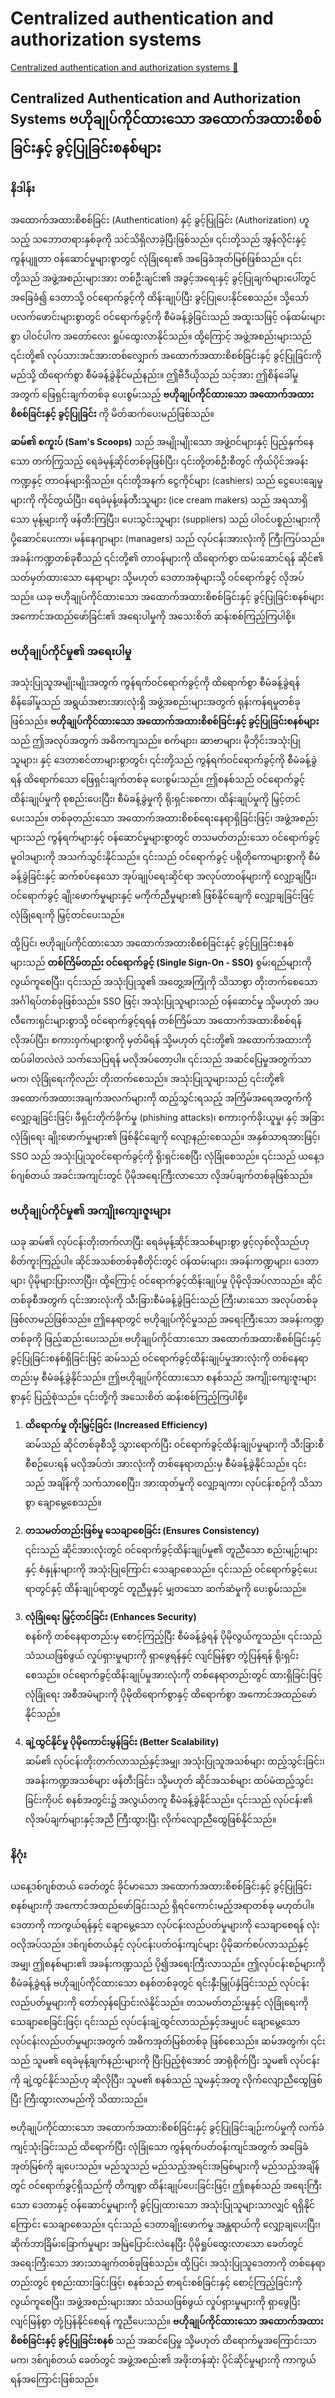 # Centralized authentication and authorization systems

[Centralized authentication and authorization systems 🔗](https://www.coursera.org/learn/cybersecurity-threat-vectors-and-mitigation/lecture/z4Gay/centralized-authentication-and-authorization-systems)

## Centralized Authentication and Authorization Systems ဗဟိုချုပ်ကိုင်ထားသော အထောက်အထားစိစစ်ခြင်းနှင့် ခွင့်ပြုခြင်းစနစ်များ

### နိဒါန်း

အထောက်အထားစိစစ်ခြင်း (Authentication) နှင့် ခွင့်ပြုခြင်း (Authorization) ဟူသည့် သဘောတရားနှစ်ခုကို သင်သိရှိလာခဲ့ပြီးဖြစ်သည်။ ၎င်းတို့သည် အွန်လိုင်းနှင့် ကွန်ပျူတာ ဝန်ဆောင်မှုများစွာတွင် လုံခြုံရေး၏ အခြေခံအုတ်မြစ်ဖြစ်သည်။ ၎င်းတို့သည် အဖွဲ့အစည်းများအား တစ်ဦးချင်း၏ အခွင့်အရေးနှင့် ခွင့်ပြုချက်များပေါ်တွင် အခြေခံ၍ ဒေတာသို့ ဝင်ရောက်ခွင့်ကို ထိန်းချုပ်ပြီး ခွင့်ပြုပေးနိုင်စေသည်။ သို့သော် ပလက်ဖောင်းများစွာတွင် ဝင်ရောက်ခွင့်ကို စီမံခန့်ခွဲခြင်းသည် အထူးသဖြင့် ဝန်ထမ်းများစွာ ပါဝင်ပါက အတော်လေး ရှုပ်ထွေးလာနိုင်သည်။ ထို့ကြောင့် အဖွဲ့အစည်းများသည် ၎င်းတို့၏ လုပ်သားအင်အားတစ်လျှောက် အထောက်အထားစိစစ်ခြင်းနှင့် ခွင့်ပြုခြင်းကို မည်သို့ ထိရောက်စွာ စီမံခန့်ခွဲနိုင်မည်နည်း။ ဤဗီဒီယိုသည် သင့်အား ဤစိန်ခေါ်မှုအတွက် ဖြေရှင်းချက်တစ်ခု ပေးစွမ်းသည့် **ဗဟိုချုပ်ကိုင်ထားသော အထောက်အထားစိစစ်ခြင်းနှင့် ခွင့်ပြုခြင်း** ကို မိတ်ဆက်ပေးမည်ဖြစ်သည်။

**ဆမ်၏ စကူးပ် (Sam's Scoops)** သည် အမျိုးမျိုးသော အဖွဲ့ဝင်များနှင့် ပြည့်နှက်နေသော တက်ကြွသည့် ရေခဲမုန့်ဆိုင်တစ်ခုဖြစ်ပြီး၊ ၎င်းတို့တစ်ဦးစီတွင် ကိုယ်ပိုင်အခန်းကဏ္ဍနှင့် တာဝန်များရှိသည်။ ၎င်းတို့အနက် ငွေကိုင်များ (cashiers) သည် ငွေပေးချေမှုများကို ကိုင်တွယ်ပြီး၊ ရေခဲမုန့်ဖန်တီးသူများ (ice cream makers) သည် အရသာရှိသော မုန့်များကို ဖန်တီးကြပြီး၊ ပေးသွင်းသူများ (suppliers) သည် ပါဝင်ပစ္စည်းများကို ပို့ဆောင်ပေးကာ၊ မန်နေဂျာများ (managers) သည် လုပ်ငန်းအားလုံးကို ကြီးကြပ်သည်။ အခန်းကဏ္ဍတစ်ခုစီသည် ၎င်းတို့၏ တာဝန်များကို ထိရောက်စွာ ထမ်းဆောင်ရန် ဆိုင်၏ သတ်မှတ်ထားသော နေရာများ သို့မဟုတ် ဒေတာအစုံများသို့ ဝင်ရောက်ခွင့် လိုအပ်သည်။ ယခု ဗဟိုချုပ်ကိုင်ထားသော အထောက်အထားစိစစ်ခြင်းနှင့် ခွင့်ပြုခြင်းစနစ်များ အကောင်အထည်ဖော်ခြင်း၏ အရေးပါမှုကို အသေးစိတ် ဆန်းစစ်ကြည့်ကြပါစို့။

### ဗဟိုချုပ်ကိုင်မှု၏ အရေးပါမှု

အသုံးပြုသူအမျိုးမျိုးအတွက် ကွန်ရက်ဝင်ရောက်ခွင့်ကို ထိရောက်စွာ စီမံခန့်ခွဲရန် စိန်ခေါ်မှုသည် အရွယ်အစားအားလုံးရှိ အဖွဲ့အစည်းများအတွက် ရုန်းကန်ရမှုတစ်ခုဖြစ်သည်။ **ဗဟိုချုပ်ကိုင်ထားသော အထောက်အထားစိစစ်ခြင်းနှင့် ခွင့်ပြုခြင်းစနစ်များ** သည် ဤအလုပ်အတွက် အဓိကကျသည်။ စက်များ၊ ဆာဗာများ၊ မိုဘိုင်းအသုံးပြုသူများ၊ နှင့် ဒေတာစင်တာများစွာတွင်၊ ၎င်းတို့သည် ကွန်ရက်ဝင်ရောက်ခွင့်ကို စီမံခန့်ခွဲရန် ထိရောက်သော ဖြေရှင်းချက်တစ်ခု ပေးစွမ်းသည်။ ဤစနစ်သည် ဝင်ရောက်ခွင့်ထိန်းချုပ်မှုကို စုစည်းပေးပြီး၊ စီမံခန့်ခွဲမှုကို ရိုးရှင်းစေကာ၊ ထိန်းချုပ်မှုကို မြှင့်တင်ပေးသည်။ တစ်ခုတည်းသော အထောက်အထားစိစစ်ရေးနေရာရှိခြင်းဖြင့်၊ အဖွဲ့အစည်းများသည် ကွန်ရက်များနှင့် ဝန်ဆောင်မှုများစွာတွင် တသမတ်တည်းသော ဝင်ရောက်ခွင့် မူဝါဒများကို အသက်သွင်းနိုင်သည်။ ၎င်းသည် ဝင်ရောက်ခွင့် ပရိုတိုကောများစွာကို စီမံခန့်ခွဲခြင်းနှင့် ဆက်စပ်နေသော အုပ်ချုပ်ရေးဆိုင်ရာ အလုပ်တာဝန်များကို လျှော့ချပြီး၊ ဝင်ရောက်ခွင့် ချိုးဖောက်မှုများနှင့် မကိုက်ညီမှုများ၏ ဖြစ်နိုင်ချေကို လျှော့ချခြင်းဖြင့် လုံခြုံရေးကို မြှင့်တင်ပေးသည်။

ထို့ပြင်၊ ဗဟိုချုပ်ကိုင်ထားသော အထောက်အထားစိစစ်ခြင်းနှင့် ခွင့်ပြုခြင်းစနစ်များသည် **တစ်ကြိမ်တည်း ဝင်ရောက်ခွင့် (Single Sign-On - SSO)** စွမ်းရည်များကို လွယ်ကူစေပြီး၊ ၎င်းသည် အသုံးပြုသူ၏ အတွေ့အကြုံကို သိသာစွာ တိုးတက်စေသော အင်္ဂါရပ်တစ်ခုဖြစ်သည်။ SSO ဖြင့်၊ အသုံးပြုသူများသည် ဝန်ဆောင်မှု သို့မဟုတ် အပလီကေးရှင်းများစွာသို့ ဝင်ရောက်ခွင့်ရရန် တစ်ကြိမ်သာ အထောက်အထားစိစစ်ရန် လိုအပ်ပြီး၊ စကားဝှက်များစွာကို မှတ်မိရန် သို့မဟုတ် ၎င်းတို့၏ အထောက်အထားကို ထပ်ခါတလဲလဲ သက်သေပြရန် မလိုအပ်တော့ပါ။ ၎င်းသည် အဆင်ပြေမှုအတွက်သာမက၊ လုံခြုံရေးကိုလည်း တိုးတက်စေသည်။ အသုံးပြုသူများသည် ၎င်းတို့၏ အထောက်အထားအချက်အလက်များကို ထည့်သွင်းရသည့် အကြိမ်အရေအတွက်ကို လျှော့ချခြင်းဖြင့်၊ ဖီရှင်းတိုက်ခိုက်မှု (phishing attacks)၊ စကားဝှက်ခိုးယူမှု၊ နှင့် အခြားလုံခြုံရေး ချိုးဖောက်မှုများ၏ ဖြစ်နိုင်ချေကို လျော့နည်းစေသည်။ အနှစ်သာရအားဖြင့်၊ SSO သည် အသုံးပြုသူဝင်ရောက်ခွင့်ကို ရိုးရှင်းစေပြီး လုံခြုံစေသည်။ ၎င်းသည် ယနေ့ဒစ်ဂျစ်တယ် အခင်းအကျင်းတွင် ပိုမိုအရေးကြီးလာသော လိုအပ်ချက်တစ်ခုဖြစ်သည်။

### ဗဟိုချုပ်ကိုင်မှု၏ အကျိုးကျေးဇူးများ

ယခု ဆမ်၏ လုပ်ငန်းတိုးတက်လာပြီး ရေခဲမုန့်ဆိုင်အသစ်များစွာ ဖွင့်လှစ်လိုသည်ဟု စိတ်ကူးကြည့်ပါ။ ဆိုင်အသစ်တစ်ခုစီတိုင်းတွင် ဝန်ထမ်းများ၊ အခန်းကဏ္ဍများ၊ ဒေတာများ ပိုမိုများပြားလာပြီး၊ ထို့ကြောင့် ဝင်ရောက်ခွင့်ထိန်းချုပ်မှု ပိုမိုလိုအပ်လာသည်။ ဆိုင်တစ်ခုစီအတွက် ၎င်းအားလုံးကို သီးခြားစီမံခန့်ခွဲခြင်းသည် ကြီးမားသော အလုပ်တစ်ခု ဖြစ်လာမည်ဖြစ်သည်။ ဤနေရာတွင် ဗဟိုချုပ်ကိုင်မှုသည် အရေးကြီးသော အခန်းကဏ္ဍတစ်ခုကို ဖြည့်ဆည်းပေးသည်။ ဗဟိုချုပ်ကိုင်ထားသော အထောက်အထားစိစစ်ခြင်းနှင့် ခွင့်ပြုခြင်းစနစ်ရှိခြင်းဖြင့် ဆမ်သည် ဝင်ရောက်ခွင့်ထိန်းချုပ်မှုအားလုံးကို တစ်နေရာတည်းမှ စီမံခန့်ခွဲနိုင်သည်။ ဤဗဟိုချုပ်ကိုင်ထားသော စနစ်သည် အကျိုးကျေးဇူးများစွာနှင့် ပြည့်စုံသည်။ ၎င်းတို့ကို အသေးစိတ် ဆန်းစစ်ကြည့်ကြပါစို့။

1. **ထိရောက်မှု တိုးမြှင့်ခြင်း (Increased Efficiency)**  
   ဆမ်သည် ဆိုင်တစ်ခုစီသို့ သွားရောက်ပြီး ဝင်ရောက်ခွင့်ထိန်းချုပ်မှုများကို သီးခြားစီ စီစဉ်ပေးရန် မလိုအပ်ဘဲ၊ အားလုံးကို တစ်နေရာတည်းမှ စီမံခန့်ခွဲနိုင်သည်။ ၎င်းသည် အချိန်ကို သက်သာစေပြီး၊ အားထုတ်မှုကို လျှော့ချကာ၊ လုပ်ငန်းစဉ်ကို သိသာစွာ ချောမွေ့စေသည်။

2. **တသမတ်တည်းဖြစ်မှု သေချာစေခြင်း (Ensures Consistency)**  
   ၎င်းသည် ဆိုင်အားလုံးတွင် ဝင်ရောက်ခွင့်ထိန်းချုပ်မှု၏ တူညီသော စည်းမျဉ်းများနှင့် စံနှုန်းများကို အသုံးပြုကြောင်း သေချာစေသည်။ ၎င်းသည် ဝင်ရောက်ခွင့်ပေးရာတွင်နှင့် ထိန်းချုပ်ရာတွင် တူညီမှုနှင့် မျှတသော ဆက်ဆံမှုကို ပေးစွမ်းသည်။

3. **လုံခြုံရေး မြှင့်တင်ခြင်း (Enhances Security)**  
   စနစ်ကို တစ်နေရာတည်းမှ စောင့်ကြည့်ပြီး စီမံခန့်ခွဲရန် ပိုမိုလွယ်ကူသည်။ ၎င်းသည် သံသယဖြစ်ဖွယ် လှုပ်ရှားမှုများကို ရှာဖွေရန်နှင့် လျင်မြန်စွာ တုံ့ပြန်ရန် ရိုးရှင်းစေသည်။ ဝင်ရောက်ခွင့်ထိန်းချုပ်မှုအားလုံးကို တစ်နေရာတည်းတွင် ထားရှိခြင်းဖြင့် လုံခြုံရေး အစီအမံများကို ပိုမိုထိရောက်စွာနှင့် ထိရောက်စွာ အကောင်အထည်ဖော်နိုင်သည်။

4. **ချဲ့ထွင်နိုင်မှု ပိုမိုကောင်းမွန်ခြင်း (Better Scalability)**  
   ဆမ်၏ လုပ်ငန်းတိုးတက်လာသည်နှင့်အမျှ၊ အသုံးပြုသူအသစ်များ ထည့်သွင်းခြင်း၊ အခန်းကဏ္ဍအသစ်များ ဖန်တီးခြင်း၊ သို့မဟုတ် ဆိုင်အသစ်များ ထပ်မံထည့်သွင်းခြင်းကိုပင် စနစ်အတွင်း၌ အလွယ်တကူ စီမံခန့်ခွဲနိုင်သည်။ ၎င်းသည် လုပ်ငန်း၏ လိုအပ်ချက်များနှင့်အညီ ကြီးထွားပြီး လိုက်လျောညီထွေဖြစ်နိုင်သည်။

### နိဂုံး

ယနေ့ဒစ်ဂျစ်တယ် ခေတ်တွင် ခိုင်မာသော အထောက်အထားစိစစ်ခြင်းနှင့် ခွင့်ပြုခြင်းစနစ်များကို အကောင်အထည်ဖော်ခြင်းသည် ရှိရင်ကောင်းမည့်အရာတစ်ခု မဟုတ်ပါ။ ဒေတာကို ကာကွယ်ရန်နှင့် ချောမွေ့သော လုပ်ငန်းလည်ပတ်မှုများကို သေချာစေရန် လုံးဝလိုအပ်သည်။ ဒစ်ဂျစ်တယ်နှင့် လုပ်ငန်းပတ်ဝန်းကျင်များ ပိုမိုဆက်စပ်လာသည်နှင့်အမျှ၊ ဤစနစ်များ၏ အခန်းကဏ္ဍသည် ပို၍အရေးကြီးလာသည်။ ဤလုပ်ငန်းစဉ်များကို စီမံခန့်ခွဲရန် ဗဟိုချုပ်ကိုင်ထားသော စနစ်တစ်ခုတွင် ရင်းနှီးမြှုပ်နှံခြင်းသည် လုပ်ငန်းလည်ပတ်မှုများကို တော်လှန်ပြောင်းလဲနိုင်သည်။ တသမတ်တည်းမှုနှင့် လုံခြုံရေးကို သေချာစေခြင်းဖြင့်၊ ၎င်းသည် လုပ်ငန်းချဲ့ထွင်လာသည်နှင့်အမျှပင် ချောမွေ့သော လုပ်ငန်းလည်ပတ်မှုများအတွက် အဓိကအုတ်မြစ်တစ်ခု ဖြစ်စေသည်။ ဆမ်အတွက်၊ ၎င်းသည် သူမ၏ ရေခဲမုန့်ချက်နည်းများကို ပြီးပြည့်စုံအောင် အာရုံစိုက်ပြီး သူမ၏ လုပ်ငန်းကို ချဲ့ထွင်နိုင်သည်ဟု ဆိုလိုပြီး၊ သူမ၏ စနစ်သည် သူမနှင့်အတူ လိုက်လျောညီထွေဖြစ်ပြီး ကြီးထွားလာမည်ကို သိထားသည်။

ဗဟိုချုပ်ကိုင်ထားသော အထောက်အထားစိစစ်ခြင်းနှင့် ခွင့်ပြုခြင်းချဉ်းကပ်မှုကို လက်ခံကျင့်သုံးခြင်းသည် ထိရောက်ပြီး လုံခြုံသော ကွန်ရက်ပတ်ဝန်းကျင်အတွက် အခြေခံအုတ်မြစ်ကို ချပေးသည်။ မည်သူသည် မည်သည့်အရင်းအမြစ်များကို မည်သည့်အချိန်တွင် ဝင်ရောက်ခွင့်ရှိသည်ကို တိကျစွာ ထိန်းချုပ်ပေးခြင်းဖြင့်၊ ဤစနစ်သည် အရေးကြီးသော ဒေတာနှင့် ဝန်ဆောင်မှုများကို ခွင့်ပြုထားသော အသုံးပြုသူများသာလျှင် ရရှိနိုင်ကြောင်း သေချာစေသည်။ ၎င်းသည် ဒေတာချိုးဖောက်မှု အန္တရာယ်ကို လျှော့ချပေးပြီး၊ ဆိုက်ဘာခြိမ်းခြောက်မှုများ အမြဲပြောင်းလဲနေပြီး ပိုမိုရှုပ်ထွေးလာသော ခေတ်တွင် အရေးကြီးသော အားသာချက်တစ်ခုဖြစ်သည်။ ထို့ပြင်၊ အသုံးပြုသူဒေတာကို တစ်နေရာတည်းတွင် စုစည်းထားခြင်းဖြင့်၊ စနစ်သည် စာရင်းစစ်ခြင်းနှင့် စောင့်ကြည့်ခြင်းကို လွယ်ကူစေပြီး၊ အဖွဲ့အစည်းများအား သံသယဖြစ်ဖွယ် လှုပ်ရှားမှုများကို ရှာဖွေပြီး လျင်မြန်စွာ တုံ့ပြန်နိုင်စေရန် ကူညီပေးသည်။ **ဗဟိုချုပ်ကိုင်ထားသော အထောက်အထားစိစစ်ခြင်းနှင့် ခွင့်ပြုခြင်းစနစ်** သည် အဆင်ပြေမှု သို့မဟုတ် ထိရောက်မှုအကြောင်းသာမက၊ ဒစ်ဂျစ်တယ် ခေတ်တွင် အဖွဲ့အစည်း၏ အဖိုးတန်ဆုံး ပိုင်ဆိုင်မှုများကို ကာကွယ်ရန်အကြောင်းဖြစ်သည်။
